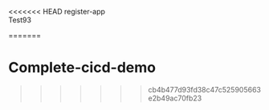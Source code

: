 <<<<<<< HEAD
register-app
<br>
Test93

=======
# Complete-cicd-demo
>>>>>>> cb4b477d93fd38c47c525905663e2b49ac70fb23

